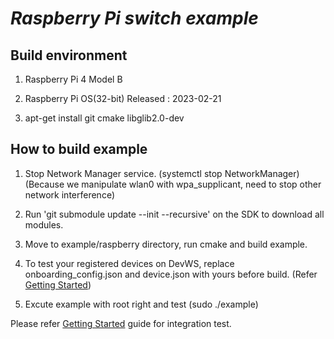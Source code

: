 # _Raspberry Pi switch example_

## Build environment

1. Raspberry Pi 4 Model B

2. Raspberry Pi OS(32-bit) Released : 2023-02-21

3. apt-get install git cmake libglib2.0-dev

## How to build example

1. Stop Network Manager service. (systemctl stop NetworkManager)
(Because we manipulate wlan0 with wpa_supplicant, need to stop other network interference)

2. Run 'git submodule update --init --recursive' on the SDK to download all modules.

3. Move to example/raspberry directory, run cmake and build example.

4. To test your registered devices on DevWS, replace onboarding_config.json and device.json with yours before build. (Refer [Getting Started](https://github.com/SmartThingsCommunity/st-device-sdk-c-ref/blob/master/doc/getting_started.md))

5. Excute example with root right and test (sudo ./example)

Please refer [Getting Started](https://github.com/SmartThingsCommunity/st-device-sdk-c-ref/blob/master/doc/getting_started.md) guide for integration test.
